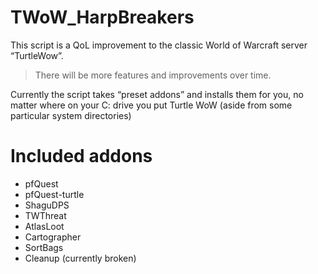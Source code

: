 # TWoW_HarpBreakers

This script is a QoL improvement to the classic World of Warcraft server “TurtleWow”.

> There will be more features and improvements over time.
> 

Currently the script takes “preset addons” and installs them for you, no matter where on your C: drive you put Turtle WoW (aside from some particular system directories)

# Included addons

- pfQuest
- pfQuest-turtle
- ShaguDPS
- TWThreat
- AtlasLoot
- Cartographer
- SortBags
- Cleanup (currently broken)